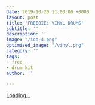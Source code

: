 ```yaml
---
date: 2019-10-20 11:00:00 +0000
layout: post
title: 'FREEBIE: VINYL DRUMS'
subtitle: ''
description: ''
image: "/ico-4.png"
optimized_image: "/vinyl.png"
category: ''
tags:
- free
- drum kit
author: ''

---
```

<script src="https://gumroad.com/js/gumroad-embed.js"></script>

<div class="gumroad-product-embed" data-gumroad-product-id="hefKn"><a href="https://gumroad.com/l/hefKn">Loading...</a></div>